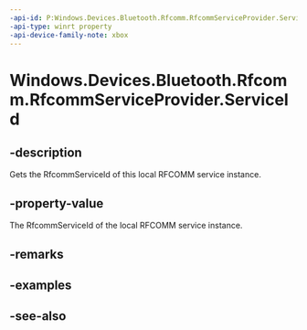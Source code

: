 ```yaml
---
-api-id: P:Windows.Devices.Bluetooth.Rfcomm.RfcommServiceProvider.ServiceId
-api-type: winrt property
-api-device-family-note: xbox
---
```


<!-- Property syntax
public Windows.Devices.Bluetooth.Rfcomm.RfcommServiceId ServiceId { get; }
-->

# Windows.Devices.Bluetooth.Rfcomm.RfcommServiceProvider.ServiceId

## -description
Gets the RfcommServiceId of this local RFCOMM service instance.

## -property-value
The RfcommServiceId of the local RFCOMM service instance.

## -remarks

## -examples

## -see-also
